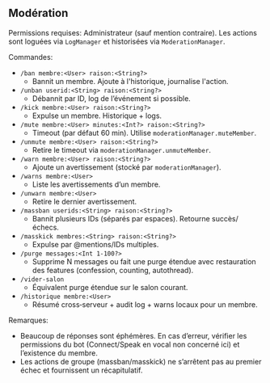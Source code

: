 ## Modération

Permissions requises: Administrateur (sauf mention contraire). Les actions sont loguées via `LogManager` et historisées via `ModerationManager`.

Commandes:

- `/ban membre:<User> raison:<String?>`
  - Bannit un membre. Ajoute à l'historique, journalise l'action.
- `/unban userid:<String> raison:<String?>`
  - Débannit par ID, log de l’événement si possible.
- `/kick membre:<User> raison:<String?>`
  - Expulse un membre. Historique + logs.
- `/mute membre:<User> minutes:<Int?> raison:<String?>`
  - Timeout (par défaut 60 min). Utilise `moderationManager.muteMember`.
- `/unmute membre:<User> raison:<String?>`
  - Retire le timeout via `moderationManager.unmuteMember`.
- `/warn membre:<User> raison:<String?>`
  - Ajoute un avertissement (stocké par `moderationManager`).
- `/warns membre:<User>`
  - Liste les avertissements d’un membre.
- `/unwarn membre:<User>`
  - Retire le dernier avertissement.
- `/massban userids:<String> raison:<String?>`
  - Bannit plusieurs IDs (séparés par espaces). Retourne succès/échecs.
- `/masskick membres:<String> raison:<String?>`
  - Expulse par @mentions/IDs multiples.
- `/purge messages:<Int 1-100?>`
  - Supprime N messages ou fait une purge étendue avec restauration des features (confession, counting, autothread).
- `/vider-salon`
  - Équivalent purge étendue sur le salon courant.
- `/historique membre:<User>`
  - Résumé cross‑serveur + audit log + warns locaux pour un membre.

Remarques:
- Beaucoup de réponses sont éphémères. En cas d’erreur, vérifier les permissions du bot (Connect/Speak en vocal non concerné ici) et l’existence du membre.
- Les actions de groupe (massban/masskick) ne s’arrêtent pas au premier échec et fournissent un récapitulatif.

